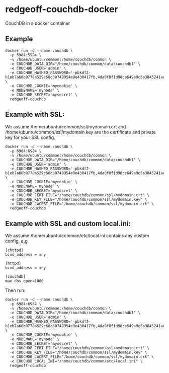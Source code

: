 # redgeoff-couchdb-docker

CouchDB in a docker container

## Example

    docker run -d --name couchdb \
      -p 5984:5984 \
      -v /home/ubuntu/common:/home/couchdb/common \
      -e COUCHDB_DATA_DIR="/home/couchdb/common/data/couchdb1" \
      -e COUCHDB_USER='admin' \
      -e COUCHDB_HASHED_PASSWORD='-pbkdf2-b1eb7a68b0778a529c68d30749954e9e430417fb,4da0f8f1d98ce649a9c5a3845241ae24,10' \
      -e COUCHDB_COOKIE='mycookie' \
      -e NODENAME='mynode' \
      -e COUCHDB_SECRET='mysecret' \
      redgeoff-couchdb


## Example with SSL:

We assume /home/ubuntu/common/ssl/mydomain.crt and /home/ubuntu/common/ssl/mydomain.key are the certificate and private key for your SSL config.

    docker run -d --name couchdb \
      -p 6984:6984 \
      -v /home/ubuntu/common:/home/couchdb/common \
      -e COUCHDB_DATA_DIR="/home/couchdb/common/data/couchdb1" \
      -e COUCHDB_USER='admin' \
      -e COUCHDB_HASHED_PASSWORD='-pbkdf2-b1eb7a68b0778a529c68d30749954e9e430417fb,4da0f8f1d98ce649a9c5a3845241ae24,10' \
      -e COUCHDB_COOKIE='mycookie' \
      -e NODENAME='mynode' \
      -e COUCHDB_SECRET='mysecret' \
      -e COUCHDB_CERT_FILE="/home/couchdb/common/ssl/mydomain.crt" \
      -e COUCHDB_KEY_FILE="/home/couchdb/common/ssl/mydomain.key" \
      -e COUCHDB_CACERT_FILE="/home/couchdb/common/ssl/mydomain.crt" \
      redgeoff-couchdb


## Example with SSL and custom local.ini:

We assume /home/ubuntu/common/etc/local.ini contains any custom config, e.g.

    [chttpd]
    bind_address = any

    [httpd]
    bind_address = any

    [couchdb]
    max_dbs_open=1000

Then run:

    docker run -d --name couchdb \
      -p 6984:6984 \
      -v /home/ubuntu/common:/home/couchdb/common \
      -e COUCHDB_DATA_DIR="/home/couchdb/common/data/couchdb1" \
      -e COUCHDB_USER='admin' \
      -e COUCHDB_HASHED_PASSWORD='-pbkdf2-b1eb7a68b0778a529c68d30749954e9e430417fb,4da0f8f1d98ce649a9c5a3845241ae24,10' \
      -e COUCHDB_COOKIE='mycookie' \
      -e NODENAME='mynode' \
      -e COUCHDB_SECRET='mysecret' \
      -e COUCHDB_CERT_FILE="/home/couchdb/common/ssl/mydomain.crt" \
      -e COUCHDB_KEY_FILE="/home/couchdb/common/ssl/mydomain.key" \
      -e COUCHDB_CACERT_FILE="/home/couchdb/common/ssl/mydomain.crt" \
      -e COUCHDB_LOCAL_INI="/home/couchdb/common/etc/local.ini" \
      redgeoff-couchdb

